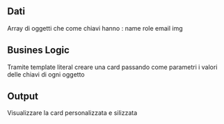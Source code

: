 ## Dati

Array di oggetti che come chiavi hanno :
    name 
    role
    email
    img

## Busines Logic
Tramite template literal creare una card passando come parametri i valori delle chiavi di ogni oggetto

## Output

Visualizzare la card personalizzata e silizzata